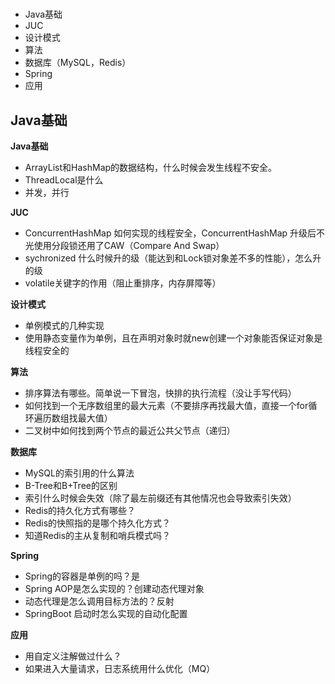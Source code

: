 # 

- Java基础
- JUC
- 设计模式
- 算法
- 数据库（MySQL，Redis）
- Spring
- 应用



## Java基础

**Java基础**

- ArrayList和HashMap的数据结构，什么时候会发生线程不安全。
- ThreadLocal是什么
- 并发，并行

**JUC**

- ConcurrentHashMap 如何实现的线程安全，ConcurrentHashMap 升级后不光使用分段锁还用了CAW（Compare And Swap）
- sychronized 什么时候升的级（能达到和Lock锁对象差不多的性能），怎么升的级
- volatile关键字的作用（阻止重排序，内存屏障等）

**设计模式**

- 单例模式的几种实现
- 使用静态变量作为单例，且在声明对象时就new创建一个对象能否保证对象是线程安全的

**算法**

- 排序算法有哪些。简单说一下冒泡，快排的执行流程（没让手写代码）
- 如何找到一个无序数组里的最大元素（不要排序再找最大值，直接一个for循环遍历数组找最大值）
- 二叉树中如何找到两个节点的最近公共父节点（递归）

**数据库**

- MySQL的索引用的什么算法
- B-Tree和B+Tree的区别
- 索引什么时候会失效（除了最左前缀还有其他情况也会导致索引失效）
- Redis的持久化方式有哪些？
- Redis的快照指的是哪个持久化方式？
- 知道Redis的主从复制和哨兵模式吗？

**Spring**

- Spring的容器是单例的吗？是
- Spring AOP是怎么实现的？创建动态代理对象
- 动态代理是怎么调用目标方法的？反射
- SpringBoot 启动时怎么实现的自动化配置

**应用**

- 用自定义注解做过什么？
- 如果进入大量请求，日志系统用什么优化（MQ）